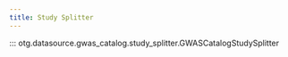```yaml
---
title: Study Splitter
---
```

::: otg.datasource.gwas_catalog.study_splitter.GWASCatalogStudySplitter
